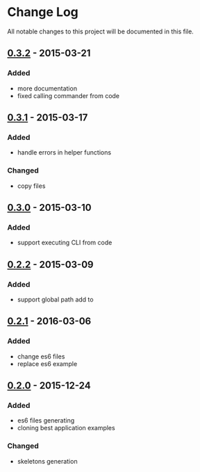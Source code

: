 # Change Log
All notable changes to this project will be documented in this file.

## [0.3.2] - 2015-03-21
### Added
- more documentation
- fixed calling commander from code

## [0.3.1] - 2015-03-17
### Added
- handle errors in helper functions

### Changed
- copy files

## [0.3.0] - 2015-03-10
### Added
- support executing CLI from code

## [0.2.2] - 2015-03-09
### Added
- support global path add to

## [0.2.1] - 2016-03-06
### Added
- change es6 files 
- replace es6 example

## [0.2.0] - 2015-12-24
### Added
- es6 files generating
- cloning best application examples

### Changed
- skeletons generation

[0.2.0]: https://github.com/denar90/marionette-cli/compare/v0.1.0...v0.2.0
[0.2.1]: https://github.com/denar90/marionette-cli/compare/v0.2.0...v0.2.1
[0.2.2]: https://github.com/denar90/marionette-cli/compare/v0.2.1...v0.2.2
[0.3.0]: https://github.com/denar90/marionette-cli/compare/v0.2.2...v0.3.0
[0.3.1]: https://github.com/denar90/marionette-cli/compare/v0.3.0...v0.3.1
[0.3.2]: https://github.com/denar90/marionette-cli/compare/v0.3.1...v0.3.2
